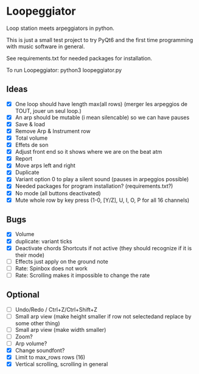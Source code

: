 # Loopeggiator

Loop station meets arpeggiators in python.

This is just a small test project to try PyQt6 and the first time programming with music software in general.

See requirements.txt for needed packages for installation.

To run Loopeggiator: python3 loopeggiator.py 

## Ideas

- [x] One loop should have length max(all rows) (merger les arpeggios de TOUT, jouer un seul loop.)
- [x] An arp should be mutable (i mean silencable) so we can have pauses
- [x] Save & load
- [X] Remove Arp & Instrument row 
- [X] Total volume
- [x] Effets de son
- [x] Adjust front end so it shows where we are on the beat atm
- [x] Report
- [x] Move arps left and right
- [x] Duplicate
- [x] Variant option 0 to play a silent sound (pauses in arpeggios possible)
- [x] Needed packages for program installation? (requirements.txt?)
- [x] No mode (all buttons deactivated)
- [x] Mute whole row by key press (1-0, [Y/Z], U, I, O, P for all 16 channels)

## Bugs

- [x] Volume 
- [x] duplicate: variant ticks
- [x] Deactivate chords Shortcuts if not active (they should recognize if it is their mode)
- [ ] Effects just apply on the ground note
- [ ] Rate: Spinbox does not work
- [ ] Rate: Scrolling makes it impossible to change the rate

## Optional

- [ ] Undo/Redo / Ctrl+Z/Ctrl+Shift+Z
- [ ] Small arp view (make height smaller if row not selectedand replace by some other thing)
- [ ] Small arp view (make width smaller)
- [ ] Zoom?
- [ ] Arp volume?
- [x] Change soundfont?
- [x] Limit to max_rows rows (16)
- [x] Vertical scrolling, scrolling in general
